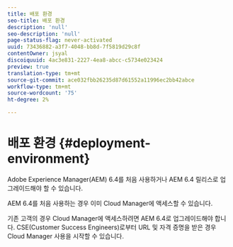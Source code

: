 ```yaml
---
title: 배포 환경
seo-title: 배포 환경
description: 'null'
seo-description: 'null'
page-status-flag: never-activated
uuid: 73436882-a3f7-4048-bb8d-7f5819d29c8f
contentOwner: jsyal
discoiquuid: 4ac3e831-2227-4ea8-abcc-c5734e023424
preview: true
translation-type: tm+mt
source-git-commit: ace032fbb26235d87d61552a11996ec2bb42abce
workflow-type: tm+mt
source-wordcount: '75'
ht-degree: 2%

---
```



# 배포 환경 {#deployment-environment}

Adobe Experience Manager(AEM) 6.4를 처음 사용하거나 AEM 6.4 릴리스로 업그레이드해야 할 수 있습니다.

AEM 6.4를 처음 사용하는 경우 이미 Cloud Manager에 액세스할 수 있습니다.

기존 고객의 경우 Cloud Manager에 액세스하려면 AEM 6.4로 업그레이드해야 합니다. CSE(Customer Success Engineers)로부터 URL 및 자격 증명을 받은 경우 Cloud Manager 사용을 시작할 수 있습니다.
